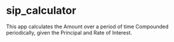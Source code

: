 # sip_calculator

This app calculates the Amount over a period of time Compounded periodically, given the Principal and Rate of Interest.
